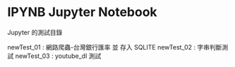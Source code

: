 # IPYNB Jupyter Notebook 
Jupyter 的測試目錄

newTest_01 : 網路爬蟲-台灣銀行匯率 並 存入 SQLITE
newTest_02 : 字串判斷測試
newTest_03 : youtube_dl 測試
